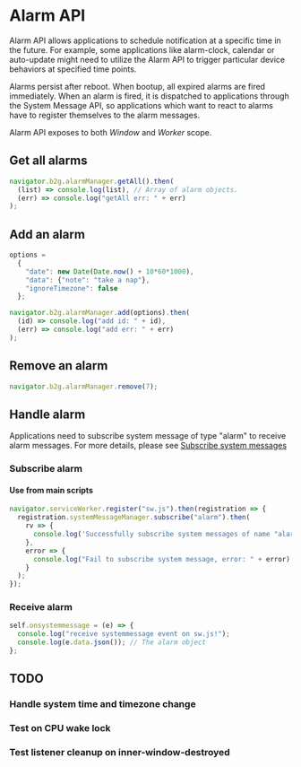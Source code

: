 # Alarm API

Alarm API allows applications to schedule notification at a specific time in the future. For example, some applications like alarm-clock, calendar or auto-update might need to utilize the Alarm API to trigger particular device behaviors at specified time points.

Alarms persist after reboot. When bootup, all expired alarms are fired immediately. When an alarm is fired, it is dispatched to applications through the System Message API, so applications which want to react to alarms have to register themselves to the alarm messages.

Alarm API exposes to both *Window* and *Worker* scope.

## Get all alarms
```javascript
navigator.b2g.alarmManager.getAll().then(
  (list) => console.log(list), // Array of alarm objects.
  (err) => console.log("getAll err: " + err)
);
```

## Add an alarm
```javascript
options =
  {
    "date": new Date(Date.now() + 10*60*1000),
    "data": {"note": "take a nap"},
    "ignoreTimezone": false
  };

navigator.b2g.alarmManager.add(options).then(
  (id) => console.log("add id: " + id),
  (err) => console.log("add err: " + err)
);
```

## Remove an alarm
```javascript
navigator.b2g.alarmManager.remove(7);
```

## Handle alarm
Applications need to subscribe system message of type "alarm" to receive alarm messages. For more details, please see [Subscribe system messages](../messages/README.md)

### Subscribe alarm
#### Use from main scripts
```javascript
navigator.serviceWorker.register("sw.js").then(registration => {
  registration.systemMessageManager.subscribe("alarm").then(
    rv => {
      console.log('Successfully subscribe system messages of name "alarm".');
    },
    error => {
      console.log("Fail to subscribe system message, error: " + error);
    }
  );
});
```

### Receive alarm
```javascript
self.onsystemmessage = (e) => {
  console.log("receive systemmessage event on sw.js!");
  console.log(e.data.json()); // The alarm object
};
```

## TODO
### Handle system time and timezone change
### Test on CPU wake lock
### Test listener cleanup on inner-window-destroyed

